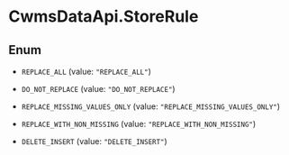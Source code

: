 # CwmsDataApi.StoreRule

## Enum


* `REPLACE_ALL` (value: `"REPLACE_ALL"`)

* `DO_NOT_REPLACE` (value: `"DO_NOT_REPLACE"`)

* `REPLACE_MISSING_VALUES_ONLY` (value: `"REPLACE_MISSING_VALUES_ONLY"`)

* `REPLACE_WITH_NON_MISSING` (value: `"REPLACE_WITH_NON_MISSING"`)

* `DELETE_INSERT` (value: `"DELETE_INSERT"`)


